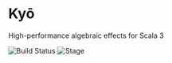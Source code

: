 # Kyō 
High-performance algebraic effects for Scala 3

![Build Status](https://github.com/fwbrasil/kyo/workflows/CI/badge.svg)
![Stage](https://img.shields.io/badge/Project%20Stage-Experimental-yellow.svg)
